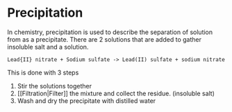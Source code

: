 # Precipitation
In chemistry, precipitation is used to describe the separation of solution from as a precipitate.
There are 2 solutions that are added to gather insoluble salt and a solution.
```ad-example
Lead{II} nitrate + Sodium sulfate -> Lead(II) sulfate + sodium nitrate
```

This is done with 3 steps
1. Stir the solutions together
2. [[Filtration|Filter]] the mixture and collect the residue. (insoluble salt)
3. Wash and dry the precipitate with distilled water
